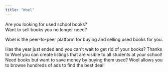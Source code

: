 ```yaml
---
title: "Woel"
---
```


Are you looking for used school books?  
Want to sell books you no longer need?

Woel is the peer-to-peer platform for buying and selling used books for you.

Has the year just ended and you can't wait to get rid of your books? Thanks to Woel you can create listings that are visible to all students at your school!  
Need books but want to save money by buying them used? Woel allows you to browse hundreds of ads to find the best deal!
